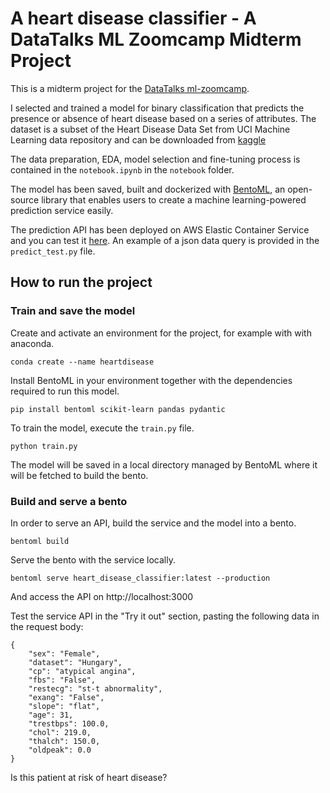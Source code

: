 # A heart disease classifier - A DataTalks ML Zoomcamp Midterm Project

This is a midterm project for the [DataTalks ml-zoomcamp](https://github.com/alexeygrigorev/mlbookcamp-code/tree/master/course-zoomcamp).

I selected and trained a model for binary classification that predicts the presence or absence of heart disease based on a series of attributes.
The dataset is a subset of the Heart Disease Data Set from UCI Machine Learning data repository and can be downloaded from [kaggle](https://www.kaggle.com/datasets/redwankarimsony/heart-disease-data/download?datasetVersionNumber=6)

The data preparation, EDA, model selection and fine-tuning process is contained in the `notebook.ipynb` in the `notebook` folder.

The model has been saved, built and dockerized with [BentoML](https://github.com/bentoml/BentoML), an open-source library that enables users to create a machine learning-powered prediction service easily.

The prediction API has been deployed on AWS Elastic Container Service and you can test it [here](http://54.152.57.142:3000/). An example of a json data query is provided in the `predict_test.py` file.

## How to run the project
### Train and save the model
Create and activate an environment for the project, for example with with anaconda.

```conda create --name heartdisease```

Install BentoML in your environment together with the dependencies required to run this model.

```pip install bentoml scikit-learn pandas pydantic```

To train the model, execute the ``train.py`` file.

```python train.py```

The model will be saved in a local directory managed by BentoML where it will be fetched to build the bento.

### Build and serve a bento
In order to serve an API, build the service and the model into a bento.

```bentoml build```

Serve the bento with the service locally.

```bentoml serve heart_disease_classifier:latest --production```

And access the API on http://localhost:3000

Test the service API in the "Try it out" section, pasting the following data in the request body:

```
{
    "sex": "Female",
    "dataset": "Hungary",
    "cp": "atypical angina",
    "fbs": "False",
    "restecg": "st-t abnormality",
    "exang": "False",
    "slope": "flat",
    "age": 31,
    "trestbps": 100.0,
    "chol": 219.0,
    "thalch": 150.0,
    "oldpeak": 0.0
}
```

Is this patient at risk of heart disease?
